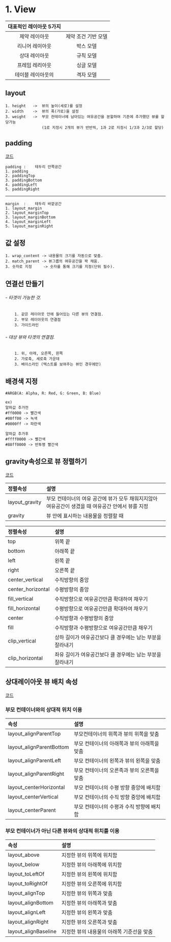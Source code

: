 # 1. View

| 대표적인 레이아웃 5가지| |
| :---: | :---: |
| 제약 레이아웃  | 제약 조건 기반 모델 |
| 리니어 레이아웃 | 박스 모델 |
| 상대 레이아웃  | 규칙 모델 |
| 프레임 레리아웃 | 싱글 모델 |
| 테이블 레이아웃의| 격자 모델 |

## layout

    1. height   ->  뷰의 높이(세로)를 설정
    2. width    ->  뷰의 폭(가로)을 설정
    3. weight   ->  부모 컨테이너에 남아있는 여유공간을 분할하여 기존에 추가했던 뷰를 할당가능
                    (1로 지정시 2개의 뷰가 반반씩, 1과 2로 지정시 1/3과 2/3로 할당)


## padding

[코드](https://github.com/nickjw0205/android-practice/blob/master/SampleLinearLayout/app/src/main/res/layout/padding.xml)

    padding :    테두리 안쪽공간
    1. padding
    2. paddingTop
    3. paddingBottom
    4. paddingLeft
    5. paddingRight
-------
    margin  :    테두리 바깥공간
    1. layout_margin
    2. layout_marginTop
    3. layout_marginBottom
    4. layout_marginLeft
    5. layout_marginRight


## 값 설정

    1. wrap_content -> 내용물의 크기를 자동으로 맞춤. 
    2. match_parent -> 뷰그룹의 여유공간을 꽉 채움.
    3. 숫자로 지정     -> 숫자를 통해 크기를 지정(단위 필수). 

## 연결선 만들기

###### - 타겟이 가능한 것.
        1. 같은 레이아웃 안에 들어있는 다른 뷰의 연결점.
        2. 부모 레이아웃의 연결점
        3. 가이드라인

###### - 대상 뷰와 타겟의 연결점.
        1. 위, 아래, 오른쪽, 왼쪽
        2. 가로축, 세로축 가운데
        3. 베이스라인 (텍스트를 보여주는 뷰인 경우에만)

## 배경색 지정

    #ARGB(A: Alpha, R: Red, G: Green, B: Blue)

    ex)
    알파값 추가전
    #ff0000 -> 빨간색
    #00ff00 -> 녹색
    #0000ff -> 파란색 

    알파값 추가후
    #ffff0000 -> 빨간색
    #88ff0000 -> 반투명 빨간색


## gravity속성으로 뷰 정렬하기

[코드](https://github.com/nickjw0205/android-practice/blob/master/SampleLinearLayout/app/src/main/res/layout/gravity.xml)

| 정렬속성 | 설명 |
| :-- | :-- |
| layout_gravity | 부모 컨테이너의 여유 공간에 뷰가 모두 채워지지않아 여유공간이 생겼을 때 여유공간 안에서 뷰를 지정|
| gravity | 뷰 안에 표시하는 내용물을 정렬할 때 |


| 정렬속성 | 설명 |
| :-- | :-- |
| top | 위쪽 끝 |
| bottom | 아래쪽 끝 |
| left | 왼쪽 끝 |
| right | 오른쪽 끝 |
| center_vertical | 수직방향의 중앙 |
| center_horizontal | 수평방향의 중앙 |
| fill_vertical | 수직방향으로 여유공간만큼 확대하여 채우기 |
| fill_horizontal | 수평방향으로 여유공간만큼 확대하여 채우기 |
| center | 수직방향과 수평방향의 중앙 |
| fill | 수직방향과 수평방향으로 여유공간만큼 채우기 |
| clip_vertical | 상하 길이가 여유공간보다 클 경우에는 남는 부분을 잘라내기 |
| clip_horizontal | 좌유 길이가 여유공간보다 클 경우에는 남는 부분을 잘라내기 |


## 상대레이아웃 뷰 배치 속성

[코드](https://github.com/nickjw0205/android-practice/blob/master/SampleRelativeLayout/app/src/main/res/layout/activity_main.xml)

### 부모 컨테이너와의 상대적 위치 이용 
| 속성 | 설명 |
| :-- | :-- |
| layout_alignParentTop | 부모컨테이너의 위쪽과 뷰의 위쪽을 맞춤 |
| layout_alignParentBottom | 부모 컨테이너의 아래쪽과 뷰의 아래쪽을 맞춤 |
| layout_alignParentLeft | 부모 컨테이너의 왼쪽과 뷰의 왼쪽을 맞춤 |
| layout_alignParentRight | 부모 컨테이너의 오른족과 뷰의 오른쪽을 맞춤 |
| layout_centerHorizontal | 부모 컨테이너의 수평 방향 중앙에 배치함 |
| layout_centerVertical | 부모 컨테이너의 수직 방향 중앙에 배치함 |
| layout_centerParent | 부모 컨테이너의 수평과 수직 방향에 배치함 |
    
### 부모 컨테이너가 아닌 다른 뷰와의 상대적 위치를 이용
| 속성 | 설명 |
| :-- | :-- |
| layout_above | 지정한 뷰의 위쪽에 위치함 |
| layout_below | 지정한 뷰의 아래쪽에 위치함 |
| layout_toLeftOf | 지정한 뷰의 왼쪽에 위치함 |
| layout_toRightOf | 지정한 뷰의 오른쪽에 위치함 |
| layout_alignTop | 지정한 뷰의 위쪽과 맞춤 |
| layout_alignBottom | 지정한 뷰의 아래쪽과 맞춤 |
| layout_alignLeft | 지정한 뷰의 왼쪽과 맞춤 |
| layout_alignRight | 지정한 뷰의 오른쪽과 맞춤 |
| layout_alignBaseline | 지정한 뷰의 내용물의 아래쪽 기준선을 맞춤 |















